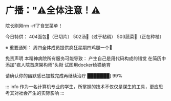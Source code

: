 # 广播："⚠️全体注意！⚠️

院长刚刚rm -rf了食堂菜单！

今日特供：
404面包🍞（已切片）
502汤🍲（过于粘稠）
503蔬菜🥗（正在种植）

※ 重要通知：
周四全体成员提供疯狂星期四鸡腿一个🍗


免责声明
本精神病院所有服务可能导致：
产生自己是用代码构成的错觉
在简历中添加"疯人院首席架构师"头衔
试图用docker给猫绝育

请确认你的幽默感已加载完成再继续治疗 ███████] 99%

::: info
作为一名计算机专业的学生，所掌握的技术不仅仅是谋生的工具，更应思考其对社会产生的实际影响
:::